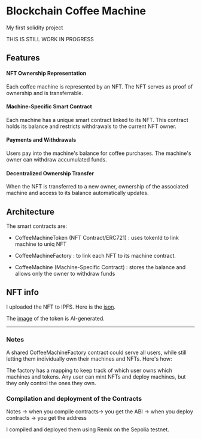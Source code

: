 # Blockchain Coffee Machine

My first solidity project

THIS IS STILL WORK IN PROGRESS

## Features

#### NFT Ownership Representation
Each coffee machine is represented by an NFT. The NFT serves as proof of ownership and is transferrable.

#### Machine-Specific Smart Contract
Each machine has a unique smart contract linked to its NFT. This contract holds its balance and restricts withdrawals to the current NFT owner.

#### Payments and Withdrawals
Users pay into the machine's balance for coffee purchases. The machine's owner can withdraw accumulated funds.

#### Decentralized Ownership Transfer
When the NFT is transferred to a new owner, ownership of the associated machine and access to its balance automatically updates.

## Architecture

The smart contracts are:

- CoffeeMachineToken (NFT Contract/ERC721) : uses tokenId to link machine to uniq NFT
  
- CoffeeMachineFactory : to link each NFT to its machine contract.
  
- CoffeeMachine (Machine-Specific Contract) : stores the balance and allows only the owner to withdraw funds

## NFT info

I uploaded the NFT to IPFS. Here is the [json](https://ipfs.io/ipfs/bafkreiguhoo2jy4c73kxdsd7d2ebcjjgw5boqsujddhoyje5oewe5oedum).

The [image](utils/CoffeeMachine.jpg) of the token is AI-generated.

----

### Notes

A shared CoffeeMachineFactory contract could serve all users, while still letting them individually own their machines and NFTs. Here's how:

The factory has a mapping to keep track of which user owns which machines and tokens.
Any user can mint NFTs and deploy machines, but they only control the ones they own.

### Compilation and deployment of the Contracts

Notes
-> when you compile contracts-> you get the ABI
-> when you deploy contracts -> you get the address

I compiled and deployed them using Remix on the Sepolia testnet.
